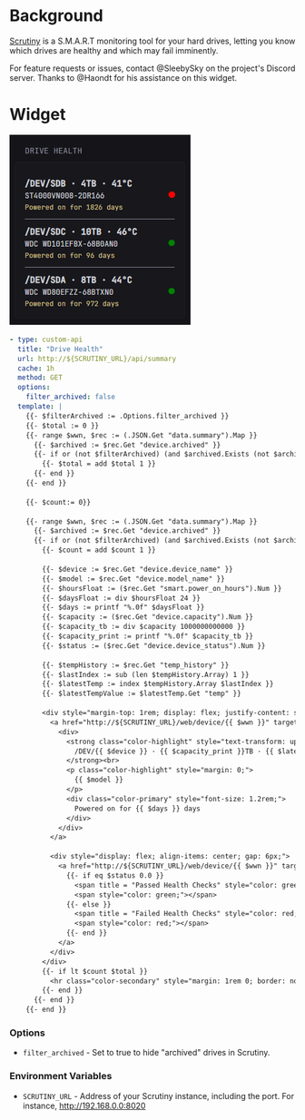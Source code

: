 # Background
[Scrutiny](https://github.com/AnalogJ/scrutiny) is a S.M.A.R.T monitoring tool for your hard drives, letting you know which drives are healthy and which may fail imminently. 

For feature requests or issues, contact @SleebySky on the project's Discord server. Thanks to @Haondt for his assistance on this widget.
# Widget

![](drive_health.png)

```yml
- type: custom-api
  title: "Drive Health"
  url: http://${SCRUTINY_URL}/api/summary
  cache: 1h
  method: GET
  options:
    filter_archived: false 
  template: |
    {{- $filterArchived := .Options.filter_archived }}
    {{- $total := 0 }}
    {{- range $wwn, $rec := (.JSON.Get "data.summary").Map }}
      {{- $archived := $rec.Get "device.archived" }}
      {{- if or (not $filterArchived) (and $archived.Exists (not $archived.Bool)) }}
        {{- $total = add $total 1 }}
      {{- end }}
    {{- end }}

    {{- $count:= 0}}

    {{- range $wwn, $rec := (.JSON.Get "data.summary").Map }}
      {{- $archived := $rec.Get "device.archived" }}
      {{- if or (not $filterArchived) (and $archived.Exists (not $archived.Bool)) }}
        {{- $count = add $count 1 }}

        {{- $device := $rec.Get "device.device_name" }}
        {{- $model := $rec.Get "device.model_name" }}
        {{- $hoursFloat := ($rec.Get "smart.power_on_hours").Num }}
        {{- $daysFloat := div $hoursFloat 24 }}
        {{- $days := printf "%.0f" $daysFloat }}
        {{- $capacity := ($rec.Get "device.capacity").Num }}
        {{- $capacity_tb := div $capacity 1000000000000 }}
        {{- $capacity_print := printf "%.0f" $capacity_tb }}
        {{- $status := ($rec.Get "device.device_status").Num }}

        {{- $tempHistory := $rec.Get "temp_history" }}
        {{- $lastIndex := sub (len $tempHistory.Array) 1 }}
        {{- $latestTemp := index $tempHistory.Array $lastIndex }}
        {{- $latestTempValue := $latestTemp.Get "temp" }}

        <div style="margin-top: 1rem; display: flex; justify-content: space-between; align-items: center;">
          <a href="http://${SCRUTINY_URL}/web/device/{{ $wwn }}" target="_blank"> 
            <div>
              <strong class="color-highlight" style="text-transform: uppercase; font-size: 1.5rem;">
                /DEV/{{ $device }} · {{ $capacity_print }}TB · {{ $latestTempValue.Int }}°C
              </strong><br>
              <p class="color-highlight" style="margin: 0;">
                {{ $model }}
              </p>
              <div class="color-primary" style="font-size: 1.2rem;">
                Powered on for {{ $days }} days
              </div>
            </div>
          </a>

          <div style="display: flex; align-items: center; gap: 6px;">
            <a href="http://${SCRUTINY_URL}/web/device/{{ $wwn }}" target="_blank"> 
              {{- if eq $status 0.0 }}
                <span title = "Passed Health Checks" style="color: green; font-size: 18px; cursor: pointer;">●</span>
                <span style="color: green;"></span>
              {{- else }}
                <span title = "Failed Health Checks" style="color: red; font-size: 18px; cursor: pointer;">●</span>
                <span style="color: red;"></span>
              {{- end }}
            </a>
          </div>
        </div>
        {{- if lt $count $total }}
          <hr class="color-secondary" style="margin: 1rem 0; border: none; border-top: 1px solid currentColor;" />
        {{- end }}
      {{- end }}
    {{- end }}
```
### Options
- `filter_archived` - Set to true to hide "archived" drives in Scrutiny.

### Environment Variables
- `SCRUTINY_URL` - Address of your Scrutiny instance, including the port. For instance, http://192.168.0.0:8020

